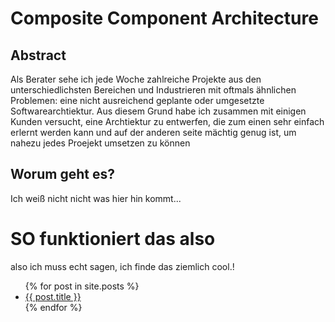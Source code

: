# Composite Component Architecture

## Abstract
Als Berater sehe ich jede Woche zahlreiche Projekte aus den unterschiedlichsten Bereichen und Industrieren mit oftmals ähnlichen Problemen: eine nicht ausreichend geplante oder umgesetzte Softwarearchtiektur. Aus diesem Grund habe ich zusammen mit einigen Kunden versucht, eine Archtiektur zu entwerfen, die zum einen sehr einfach erlernt werden kann und auf der anderen seite mächtig genug ist, um nahezu jedes Proejekt umsetzen zu können

## Worum geht es?
Ich weiß nicht nicht was hier hin kommt...

# SO funktioniert das also
also ich muss echt sagen, ich finde das ziemlich cool.!

<ul>
  {% for post in site.posts %}
    <li>
      <a href="{{ post.url }}">{{ post.title }}</a>
    </li>
  {% endfor %}
</ul>